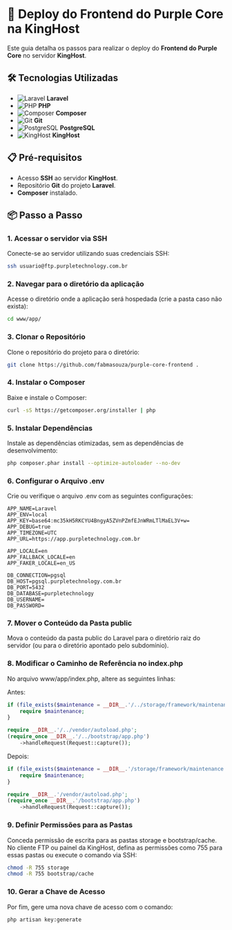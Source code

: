 # 🚀 Deploy do Frontend do Purple Core na KingHost

Este guia detalha os passos para realizar o deploy do **Frontend do Purple Core** no servidor **KingHost**.

## 🛠️ Tecnologias Utilizadas

- ![Laravel](https://img.shields.io/badge/-Laravel-F55247?logo=laravel&logoColor=white&style=flat) **Laravel**
- ![PHP](https://img.shields.io/badge/-PHP-777BB4?logo=php&logoColor=white&style=flat) **PHP**
- ![Composer](https://img.shields.io/badge/-Composer-885630?logo=composer&logoColor=white&style=flat) **Composer**
- ![Git](https://img.shields.io/badge/-Git-F05032?logo=git&logoColor=white&style=flat) **Git**
- ![PostgreSQL](https://img.shields.io/badge/-PostgreSQL-316192?logo=postgresql&logoColor=white&style=flat) **PostgreSQL**
- ![KingHost](https://img.shields.io/badge/-KingHost-FFDD00?style=flat&color=green) **KingHost**

## 📋 Pré-requisitos

- Acesso **SSH** ao servidor **KingHost**.
- Repositório **Git** do projeto **Laravel**.
- **Composer** instalado.

## 📦 Passo a Passo

### 1. Acessar o servidor via SSH
Conecte-se ao servidor utilizando suas credenciais SSH:
```bash
ssh usuario@ftp.purpletechnology.com.br
```

### 2. Navegar para o diretório da aplicação
Acesse o diretório onde a aplicação será hospedada (crie a pasta caso não exista):
```bash
cd www/app/
```

### 3. Clonar o Repositório
Clone o repositório do projeto para o diretório:
```bash
git clone https://github.com/fabmasouza/purple-core-frontend .
```

### 4. Instalar o Composer
Baixe e instale o Composer:
```bash
curl -sS https://getcomposer.org/installer | php
```

### 5. Instalar Dependências
Instale as dependências otimizadas, sem as dependências de desenvolvimento:
```bash
php composer.phar install --optimize-autoloader --no-dev
```

### 6. Configurar o Arquivo .env
Crie ou verifique o arquivo .env com as seguintes configurações:
```env
APP_NAME=Laravel
APP_ENV=local
APP_KEY=base64:mc35kH5RKCYU4BngyA5ZVnPZmfEJnWRmLTlMaEL3V+w=
APP_DEBUG=true
APP_TIMEZONE=UTC
APP_URL=https://app.purpletechnology.com.br

APP_LOCALE=en
APP_FALLBACK_LOCALE=en
APP_FAKER_LOCALE=en_US

DB_CONNECTION=pgsql
DB_HOST=pgsql.purpletechnology.com.br
DB_PORT=5432
DB_DATABASE=purpletechnology
DB_USERNAME=
DB_PASSWORD=
```

### 7. Mover o Conteúdo da Pasta public
Mova o conteúdo da pasta public do Laravel para o diretório raiz do servidor (ou para o diretório apontado pelo subdomínio).

### 8. Modificar o Caminho de Referência no index.php
No arquivo www/app/index.php, altere as seguintes linhas:

Antes:
```php
if (file_exists($maintenance = __DIR__.'/../storage/framework/maintenance.php')) {
    require $maintenance;
}

require __DIR__.'/../vendor/autoload.php';
(require_once __DIR__.'/../bootstrap/app.php')
    ->handleRequest(Request::capture());
```

Depois:
```php
if (file_exists($maintenance = __DIR__.'/storage/framework/maintenance.php')) {
    require $maintenance;
}

require __DIR__.'/vendor/autoload.php';
(require_once __DIR__.'/bootstrap/app.php')
    ->handleRequest(Request::capture());
```

### 9. Definir Permissões para as Pastas
Conceda permissão de escrita para as pastas storage e bootstrap/cache. No cliente FTP ou painel da KingHost, defina as permissões como 755 para essas pastas ou execute o comando via SSH:

```bash
chmod -R 755 storage
chmod -R 755 bootstrap/cache
```

### 10. Gerar a Chave de Acesso
Por fim, gere uma nova chave de acesso com o comando:

```bash
php artisan key:generate
```
